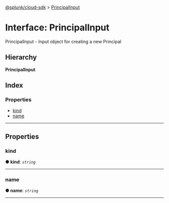 [@splunk/cloud-sdk](../README.md) > [PrincipalInput](../interfaces/principalinput.md)

# Interface: PrincipalInput

PrincipalInput - Input object for creating a new Principal

## Hierarchy

**PrincipalInput**

## Index

### Properties

* [kind](principalinput.md#kind)
* [name](principalinput.md#name)

---

## Properties

<a id="kind"></a>

###  kind

**● kind**: *`string`*

___
<a id="name"></a>

###  name

**● name**: *`string`*

___

